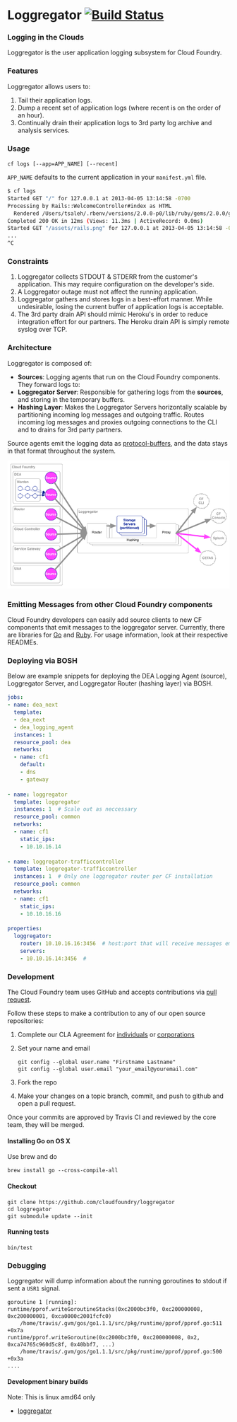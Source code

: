 # Loggregator [![Build Status](https://travis-ci.org/cloudfoundry/loggregator.png?branch=master)](https://travis-ci.org/cloudfoundry/loggregator)
 
### Logging in the Clouds  
 
Loggregator is the user application logging subsystem for Cloud Foundry.


### Features

Loggregator allows users to:

1. Tail their application logs.
1. Dump a recent set of application logs (where recent is on the order of an hour).
1. Continually drain their application logs to 3rd party log archive and analysis services.

### Usage

```
cf logs [--app=APP_NAME] [--recent]
```

`APP_NAME` defaults to the current application in your `manifest.yml` file.

``` bash
$ cf logs
Started GET "/" for 127.0.0.1 at 2013-04-05 13:14:58 -0700
Processing by Rails::WelcomeController#index as HTML
  Rendered /Users/tsaleh/.rbenv/versions/2.0.0-p0/lib/ruby/gems/2.0.0/gems/railties-4.0.0.beta1/lib/rails/templates/rails/welcome/index.html.erb (1.9ms)
Completed 200 OK in 12ms (Views: 11.3ms | ActiveRecord: 0.0ms)
Started GET "/assets/rails.png" for 127.0.0.1 at 2013-04-05 13:14:58 -0700
...
^C
```

### Constraints

1. Loggregator collects STDOUT & STDERR from the customer's application.  This may require configuration on the developer's side.
1. A Loggregator outage must not affect the running application.
1. Loggregator gathers and stores logs in a best-effort manner.  While undesirable, losing the current buffer of application logs is acceptable.
1. The 3rd party drain API should mimic Heroku's in order to reduce integration effort for our partners.  The Heroku drain API is simply remote syslog over TCP.

### Architecture

Loggregator is composed of:

* **Sources**: Logging agents that run on the Cloud Foundry components.  They forward logs to:
* **Loggregator Server**: Responsible for gathering logs from the **sources**, and storing in the temporary buffers.
* **Hashing Layer**: Makes the Loggregator Servers horizontally scalable by partitioning incoming log messages and outgoing traffic. Routes incoming log messages and proxies outgoing connections to the CLI and to drains for 3rd party partners.

Source agents emit the logging data as [protocol-buffers](https://code.google.com/p/protobuf/), and the data stays in that format throughout the system.

![Loggregator Diagram](docs/loggregator.png)

### Emitting Messages from other Cloud Foundry components

Cloud Foundry developers can easily add source clients to new CF components that emit messages to the loggregator server.  Currently, there are libraries for [Go](https://github.com/cloudfoundry/loggregatorlib/tree/master/emitter) and [Ruby](https://github.com/cloudfoundry/loggregator_emitter). For usage information, look at their respective READMEs.

### Deploying via BOSH

Below are example snippets for deploying the DEA Logging Agent (source), Loggregator Server, and Loggregator Router (hashing layer) via BOSH.

```yaml
jobs:
- name: dea_next
  template:
  - dea_next
  - dea_logging_agent
  instances: 1
  resource_pool: dea
  networks:
  - name: cf1
    default:
    - dns
    - gateway

- name: loggregator
  template: loggregator
  instances: 1  # Scale out as neccessary
  resource_pool: common
  networks:
  - name: cf1
    static_ips:
    - 10.10.16.14

- name: loggregator-trafficcontroller
  template: loggregator-trafficcontroller
  instances: 1  # Only one loggregator router per CF installation
  resource_pool: common
  networks:
  - name: cf1
    static_ips:
    - 10.10.16.16

properties:
  loggregator:
    router: 10.10.16.16:3456  # host:port that will receive messages emitted by Sources
    servers: 
    - 10.10.16.14:3456  # 
```

### Development

The Cloud Foundry team uses GitHub and accepts contributions via [pull request](https://help.github.com/articles/using-pull-requests).

Follow these steps to make a contribution to any of our open source repositories:

1. Complete our CLA Agreement for [individuals](http://www.cloudfoundry.org/individualcontribution.pdf) or [corporations](http://www.cloudfoundry.org/corpcontribution.pdf)
1. Set your name and email

    ```
    git config --global user.name "Firstname Lastname"
    git config --global user.email "your_email@youremail.com"
    ```

1. Fork the repo
1. Make your changes on a topic branch, commit, and push to github and open a pull request.

Once your commits are approved by Travis CI and reviewed by the core team, they will be merged.

#### Installing Go on OS X

Use brew and do

    brew install go --cross-compile-all

#### Checkout

```
git clone https://github.com/cloudfoundry/loggregator
cd loggregator
git submodule update --init
```

#### Running tests

```
bin/test
```

### Debugging


Loggregator will dump information about the running goroutines to stdout if sent a `USR1` signal.

```
goroutine 1 [running]:
runtime/pprof.writeGoroutineStacks(0xc2000bc3f0, 0xc200000008, 0xc200000001, 0xca0000c2001fcfc0)
	/home/travis/.gvm/gos/go1.1.1/src/pkg/runtime/pprof/pprof.go:511 +0x7a
runtime/pprof.writeGoroutine(0xc2000bc3f0, 0xc200000008, 0x2, 0xca74765c960d5c8f, 0x40bbf7, ...)
	/home/travis/.gvm/gos/go1.1.1/src/pkg/runtime/pprof/pprof.go:500 +0x3a
....
```

#### Development binary builds

Note: This is linux amd64 only

* [loggregator](https://dl.bintray.com/ajackson/loggregator/loggregator)
